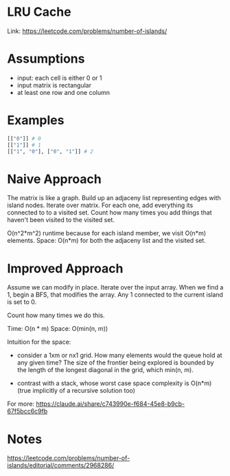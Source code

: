 # LRU Cache

Link: https://leetcode.com/problems/number-of-islands/

# Assumptions
- input: each cell is either 0 or 1
- input matrix is rectangular
- at least one row and one column

# Examples
```python
[["0"]] # 0
[["1"]] # 1
[["1", "0"], ["0", "1"]] # 2
```

# Naive Approach
The matrix is like a graph. Build up an adjaceny list representing edges with island nodes.
Iterate over matrix. For each one, add everything its connected to to a visited set.
Count how many times you add things that haven't been visited to the visited set.

O(n^2\*m^2) runtime because for each island member, we visit O(n\*m) elements.
Space: O(n\*m) for both the adjaceny list and the visited set.

# Improved Approach
Assume we can modify in place.
Iterate over the input array. When we find a 1, begin a BFS, that modifies the
array. Any 1 connected to the current island is set to 0.


Count how many times we do this.

Time: O(n \* m)
Space: O(min(n, m))

Intuition for the space:
- consider a 1xm or nx1 grid. How many elements would the queue hold at any given time?
The size of the frontier being explored is bounded by the length of the longest
diagonal in the grid, which min(n, m).

- contrast with a stack, whose worst case space complexity is O(n\*m) (true
  implicitly of a recursive solution too)

For more: https://claude.ai/share/c743990e-f684-45e8-b9cb-67f5bcc6c9fb


# Notes
https://leetcode.com/problems/number-of-islands/editorial/comments/2968286/

